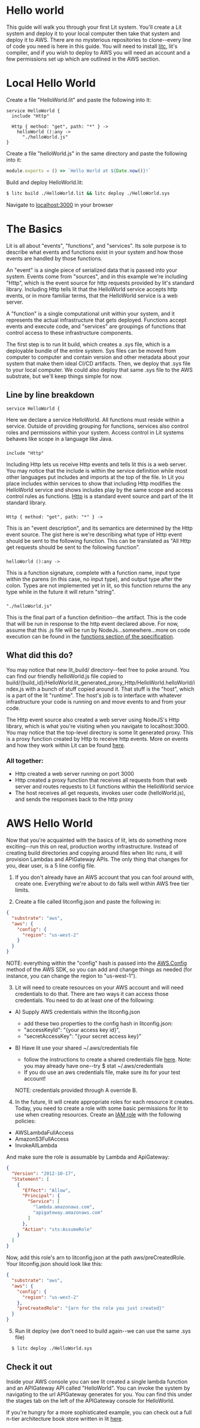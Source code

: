 # Hello world

This guide will walk you through your first Lit system.  You'll create a Lit system and deploy it to your local computer then take that system and deploy it to AWS.  There are no mysterious repositories to clone--every line of code you need is here in this guide.  You will need to install [litc]("https://lit.build/Guides/Getting%20Started"), lit's compiler, and if you wish to deploy to AWS you will need an account and a few permissions set up which are outlined in the AWS section.

# Local Hello World

Create a file "HelloWorld.lit" and paste the following into it:

```lit
service HelloWorld {
  include "Http"

  Http { method: "get", path: "*" } ->
    helloWorld ():any ->
      "./helloWorld.js"
}
```

Create a file "helloWorld.js" in the same directory and paste the following into it:

```javascript
module.exports = () => `Hello World at ${Date.now()}!`
```

Build and deploy HelloWorld.lit:

```bash
$ litc build ./HelloWorld.lit && litc deploy ./HelloWorld.sys
```

Navigate to [localhost:3000](http://localhost:3000) in your browser


# The Basics

Lit is all about "events", "functions", and "services".  Its sole purpose is to describe what events and functions exist in your system and how those events are handled by those functions.

An "event" is a single piece of serialized data that is passed into your system.  Events come from "sources", and in this example we're including "Http", which is the event source for http requests provided by lit's standard library.  Including Http tells lit that the HelloWorld service accepts http events, or in more familiar terms, that the HelloWorld service is a web server.

A "function" is a single computational unit within your system, and it represents the actual infrastructure that gets deployed.  Functions accept events and execute code, and "services" are groupings of functions that control access to these infrastructure components.

The first step is to run lit build, which creates a .sys file, which is a deployable bundle of the entire system.  Sys files can be moved from computer to computer and contain version and other metadata about your system that make them ideal CI/CD artifacts.  Then, we deploy that .sys file to your local computer.  We could also deploy that same .sys file to the AWS substrate, but we'll keep things simple for now.

## Line by line breakdown
```
service HelloWorld {
```
Here we declare a service HelloWorld.  All functions must reside within a service.  Outside of providing grouping for functions, services also control roles and permissions within your system.  Access control in Lit systems behaves like scope in a language like Java.

### 
```
include "Http"
```
Including Http lets us receive Http events and tells lit this is a web server.  You may notice that the include is within the service definition while most other languages put includes and imports at the top of the file.  In Lit you place includes within services to show that including Http modifies the HelloWorld service and shows includes play by the same scope and access control rules as functions.  [Http](https://lit.build/Sources/Http) is a standard event source and part of the lit standard library.

### 
```
Http { method: "get", path: "*" } ->
```
This is an "event description", and its semantics are determined by the Http event source.  The gist here is we're describing what type of Http event should be sent to the following function.  This can be translated as "All Http get requests should be sent to the following function".

### 
```
helloWorld ():any ->
```
This is a function signature, complete with a function name, input type within the parens (in this case, no input type), and output type after the colon.  Types are not implemented yet in lit, so this function returns the any type while in the future it will return "string".

### 
```
"./helloWorld.js"
```
This is the final part of a function definition--the artifact.  This is the code that will be run in response to the http event declared above.  For now, assume that this .js file will be run by NodeJs...somewhere...more on code execution can be found in the [functions section of the specification]("https://lit.build/Specification/Functions").


## What did this do?

You may notice that new lit_build/ directory--feel free to poke around.  You can find our friendly helloWorld.js file copied to build/{build_id}/HelloWorld.lit_generated_proxy_Http/HelloWorld.helloWorld/index.js with a bunch of stuff copied around it.  That stuff is the "host", which is a part of the lit "runtime".  The host's job is to interface with whatever infrastructure your code is running on and move events to and from your code.

The Http event source also created a web server using NodeJS's Http library, which is what you're visiting when you navigate to localhost:3000.  You may notice that the top-level directory is some lit generated proxy.  This is a proxy function created by Http to receive http events.  More on events and how they work within Lit can be found [here](https://lit.build/User%20Guide/Writing%20Custom%20Sources).

### All together:
  - Http created a web server running on port 3000
  - Http created a proxy function that receives all requests from that web server and routes requests to Lit functions within the HelloWorld service
  - The host receives all get requests, invokes user code (helloWorld.js), and sends the responses back to the http proxy

# AWS Hello World

Now that you're acquainted with the basics of lit, lets do something more exciting--run this on real, production worthy infrastructure.  Instead of creating build directories and copying around files when litc runs, it will provision Lambdas and APIGateway APIs.  The only thing that changes for you, dear user, is a 5 line config file.

1) If you don't already have an AWS account that you can fool around with, create one.  Everything we're about to do falls well within AWS free tier limits.

2) Create a file called litconfig.json and paste the following in:

```json
{
  "substrate": "aws",
  "aws": {
    "config": {
      "region": "us-west-2"
    }
  }
}

```
NOTE: everything within the "config" hash is passed into the [AWS.Config](https://docs.aws.amazon.com/AWSJavaScriptSDK/latest/AWS/Config.html) method of the AWS SDK, so you can add and change things as needed (for instance, you can change the region to "us-west-1").

3) Lit will need to create resources on your AWS account and will need credentials to do that.  There are two ways it can access those credentials.  You need to do at least one of the following:

  + A) Supply AWS credentials within the litconfig.json
    - add these two properties to the config hash in litconfig.json:
    - "accessKeyId": "{your access key id}",
    - "secretAccessKey": "{your secret access key}"

  + B) Have lit use your shared ~/.aws/credentials file
    - follow the instructions to create a shared credentials file [here](https://docs.aws.amazon.com/sdk-for-javascript/v2/developer-guide/loading-node-credentials-shared.html).  Note: you may already have one--try $ stat ~/.aws/credentials
    - If you do use an aws credentials file, make sure its for your test account!

    NOTE: credentials provided through A override B.

4) In the future, lit will create appropriate roles for each resource it creates.  Today, you need to create a role with some basic permissions for lit to use when creating resources.  Create an [IAM role](https://aws.amazon.com/iam/) with the following policies:

  + AWSLambdaFullAccess
  + AmazonS3FullAccess
  + InvokeAllLambda

And make sure the role is assumable by Lambda and ApiGateway:
```json
{
  "Version": "2012-10-17",
  "Statement": [
    {
      "Effect": "Allow",
      "Principal": {
        "Service": [
          "lambda.amazonaws.com",
          "apigateway.amazonaws.com"
        ]
      },
      "Action": "sts:AssumeRole"
    }
  ]
}
```

Now, add this role's arn to litconfig.json at the path aws/preCreatedRole.  Your litconfig.json should look like this:

```json
{
  "substrate": "aws",
  "aws": {
    "config": {
      "region": "us-west-2"
    },
    "preCreatedRole": "{arn for the role you just created}"
  }
}
```

5) Run lit deploy (we don't need to build again--we can use the same .sys file)

```bash
  $ litc deploy ./HelloWorld.sys
```

## Check it out

Inside your AWS console you can see lit created a single lambda function and an APIGateway API called "HelloWorld".  You can invoke the system by navigating to the url APIGateway generates for you.  You can find this under the stages tab on the left of the APIGateway console for HelloWorld.

If you're hungry for a more sophisticated example, you can check out a full n-tier architecture book store written in lit [here](https://github.com/CaptainCharlieGreen/lit_demo).

